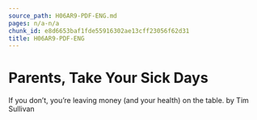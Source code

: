 ```yaml
---
source_path: H06AR9-PDF-ENG.md
pages: n/a-n/a
chunk_id: e8d6653baf1fde55916302ae13cff23056f62d31
title: H06AR9-PDF-ENG
---
```

# Parents, Take Your Sick Days

If you don’t, you’re leaving money (and your health) on the table. by Tim Sullivan
